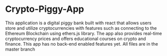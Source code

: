 # Crypto-Piggy-App
This application is a digital piggy bank built with react that allows users store and utilize cryptocurrencies with features such as connecting to the Ethereum Blockchain using ethers.js library. The app also provides real-time cryptocurrency prices and offers educational courses on crypto and finance. This app has no back-end enabled features yet.
All files are in the master branch 
